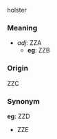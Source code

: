 holster
### Meaning
+ _adj_: ZZA
    + __eg__: ZZB

### Origin

ZZC

### Synonym

__eg__: ZZD

+ ZZE


